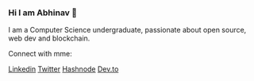 ### Hi I am Abhinav 👋

I am a Computer Science undergraduate, passionate about open source, web dev and blockchain.

Connect with mme:

[Linkedin](https://www.linkedin.com/in/abhinavpathak21/)
[Twitter](https://twitter.com/AbhinavXT)
[Hashnode](https://abhinavpathak.hashnode.dev/)
[Dev.to](https://dev.to/abhinavxt)
